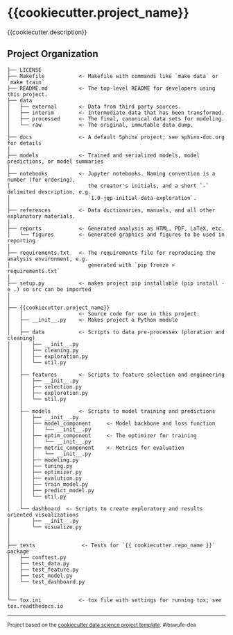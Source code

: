 {{cookiecutter.project_name}}
==============================

{{cookiecutter.description}}

Project Organization
------------

    ├── LICENSE
    ├── Makefile           <- Makefile with commands like `make data` or `make train`
    ├── README.md          <- The top-level README for developers using this project.
    ├── data
    │   ├── external       <- Data from third party sources.
    │   ├── interim        <- Intermediate data that has been transformed.
    │   ├── processed      <- The final, canonical data sets for modeling.
    │   └── raw            <- The original, immutable data dump.
    │
    ├── docs               <- A default Sphinx project; see sphinx-doc.org for details
    │
    ├── models             <- Trained and serialized models, model predictions, or model summaries
    │
    ├── notebooks          <- Jupyter notebooks. Naming convention is a number (for ordering),
    │                         the creator's initials, and a short `-` delimited description, e.g.
    │                         `1.0-jqp-initial-data-exploration`.
    │
    ├── references         <- Data dictionaries, manuals, and all other explanatory materials.
    │
    ├── reports            <- Generated analysis as HTML, PDF, LaTeX, etc.
    │   └── figures        <- Generated graphics and figures to be used in reporting
    │
    ├── requirements.txt   <- The requirements file for reproducing the analysis environment, e.g.
    │                         generated with `pip freeze > requirements.txt`
    │
    ├── setup.py           <- makes project pip installable (pip install -e .) so src can be imported
    │
    │
    ├── {{cookiecutter.project_name}}   
    │   │                  <- Source code for use in this project.
    │   ├── __init__.py    <- Makes project a Python module
    │   │
    │   ├── data           <- Scripts to data pre-processex (ploration and cleaning)
    │   │   ├── __init__.py    
    │   │   ├── cleaning.py
    │   │   ├── exploration.py
    │   │   └── util.py
    │   │
    │   ├── features       <- Scripts to feature selection and engineering
    │   │   ├── __init__.py    
    │   │   ├── selection.py
    │   │   ├── exploration.py
    │   │   └── util.py
    │   │
    │   ├── models         <- Scripts to model training and predictions
    │   │   ├── __init__.py    
    │   │   ├── model_component     <- Model backbone and loss function
    │   │   │   └── __init__.py    
    │   │   ├── optim_component     <- The optimizer for training
    │   │   │   └── __init__.py    
    │   │   ├── metric_component    <- Metrics for evaluation
    │   │   │   └── __init__.py    
    │   │   ├── modeling.py
    │   │   ├── tuning.py
    │   │   ├── optimizer.py
    │   │   ├── evalution.py
    │   │   ├── train_model.py
    │   │   ├── predict_model.py
    │   │   └── util.py
    │   │
    │   └── dashboard  <- Scripts to create exploratory and results oriented visualizations
    │       ├── __init__.py  
    │       └── visualize.py
    │
    │
    ├── tests               <- Tests for `{{ cookiecutter.repo_name }}` package
    │   ├── conftest.py 
    │   ├── test_data.py
    │   ├── test_feature.py
    │   ├── test_model.py
    │   └── test_dashboard.py
    │
    │
    └── tox.ini            <- tox file with settings for running tox; see tox.readthedocs.io


--------

<p><small>Project based on the <a target="_blank" href="https://github.com/Hanyifan1019/cookiecutter-data-science/">cookiecutter data science project template</a>. #ibswufe-dea</small></p>
